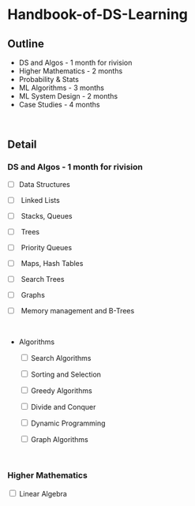 # Handbook-of-DS-Learning

## Outline


- DS and Algos - 1 month for rivision
- Higher Mathematics - 2 months
- Probability & Stats
- ML Algorithms - 3 months 
- ML System Design - 2 months
- Case Studies - 4 months

<br/>

## Detail 

### DS and Algos - 1 month for rivision

 * [ ] Data Structures

    <input type="checkbox" > Linked Lists

    <input type="checkbox"> Stacks, Queues

    <input type="checkbox"> Trees

    <input type="checkbox"> Priority Queues

    <input type="checkbox"> Maps, Hash Tables

    <input type="checkbox"> Search Trees
    
    <input type="checkbox"> Graphs

    <input type="checkbox"> Memory management and B-Trees  
  
<br/>

- Algorithms

    <input type="checkbox"> Search Algorithms

    <input type="checkbox"> Sorting and Selection

    <input type="checkbox"> Greedy Algorithms

    <input type="checkbox"> Divide and Conquer

    <input type="checkbox"> Dynamic Programming

    <input type="checkbox"> Graph Algorithms

<br/>

### Higher Mathematics

<input type="checkbox"> Linear Algebra
    
